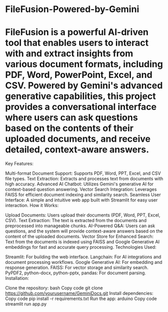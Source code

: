 # FileFusion-Powered-by-Gemini
# FileFusion is a powerful AI-driven tool that enables users to interact with and extract insights from various document formats, including PDF, Word, PowerPoint, Excel, and CSV. Powered by Gemini's advanced generative capabilities, this project provides a conversational interface where users can ask questions based on the contents of their uploaded documents, and receive detailed, context-aware answers.

Key Features:

Multi-format Document Support: Supports PDF, Word, PPT, Excel, and CSV file types.
Text Extraction: Extracts and processes text from documents with high accuracy.
Advanced AI Chatbot: Utilizes Gemini's generative AI for context-based question answering.
Vector Search Integration: Leverages FAISS for efficient document indexing and similarity search.
Seamless User Interface: A simple and intuitive web app built with Streamlit for easy user interaction.
How it Works:

Upload Documents: Users upload their documents (PDF, Word, PPT, Excel, CSV).
Text Extraction: The text is extracted from the documents and preprocessed into manageable chunks.
AI-Powered Q&A: Users can ask questions, and the system will provide context-aware answers based on the content of the uploaded documents.
Vector Store for Enhanced Search: Text from the documents is indexed using FAISS and Google Generative AI embeddings for fast and accurate query processing.
Technologies Used:

Streamlit: For building the web interface.
Langchain: For AI integrations and document processing workflows.
Google Generative AI: For embedding and response generation.
FAISS: For vector storage and similarity search.
PyPDF2, python-docx, python-pptx, pandas: For document parsing.
Installation:

Clone the repository:
bash
Copy code
git clone https://github.com/yourusername/GeminiDocs.git
Install dependencies:
Copy code
pip install -r requirements.txt
Run the app:
arduino
Copy code
streamlit run app.py
